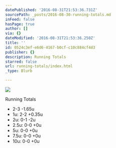 ```yaml
---
datePublished: '2016-08-31T21:53:36.731Z'
sourcePath: _posts/2016-08-30-running-totals.md
inFeed: false
hasPage: true
author: []
via: {}
dateModified: '2016-08-31T21:53:36.250Z'
title: ''
id: 0524c3ef-e6d6-4167-b0cf-c10c884cf4d3
publisher: {}
description: Running Totals
starred: false
url: running-totals/index.html
_type: Blurb

---
```

![](https://the-grid-user-content.s3-us-west-2.amazonaws.com/aa46a3bb-f549-4f10-b5b7-b5ab6223532e.jpg)

Running Totals

* 2-3 -1.65u
* 1u: 2-2 +0.35u
* 2u: 0-1 -2u
* 2.5u: 0-0 +0u
* 5u: 0-0 +0u
* 7.5u: 0-0 +0u
* 10u: 0-0 +0u